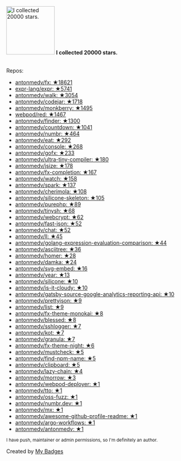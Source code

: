 <img src="https://github.com/my-badges/my-badges/blob/master/src/all-badges/stars/stars-20000.png?raw=true" alt="I collected 20000 stars." title="I collected 20000 stars." width="128">
<strong>I collected 20000 stars.</strong>
<br><br>

Repos:

* <a href="https://github.com/antonmedv/fx">antonmedv/fx: ★18621</a>
* <a href="https://github.com/expr-lang/expr">expr-lang/expr: ★5741</a>
* <a href="https://github.com/antonmedv/walk">antonmedv/walk: ★3054</a>
* <a href="https://github.com/antonmedv/codejar">antonmedv/codejar: ★1718</a>
* <a href="https://github.com/antonmedv/monkberry">antonmedv/monkberry: ★1495</a>
* <a href="https://github.com/webpod/red">webpod/red: ★1467</a>
* <a href="https://github.com/antonmedv/finder">antonmedv/finder: ★1300</a>
* <a href="https://github.com/antonmedv/countdown">antonmedv/countdown: ★1041</a>
* <a href="https://github.com/antonmedv/numbr">antonmedv/numbr: ★464</a>
* <a href="https://github.com/antonmedv/eat">antonmedv/eat: ★292</a>
* <a href="https://github.com/antonmedv/console">antonmedv/console: ★268</a>
* <a href="https://github.com/antonmedv/gofx">antonmedv/gofx: ★233</a>
* <a href="https://github.com/antonmedv/ultra-tiny-compiler">antonmedv/ultra-tiny-compiler: ★180</a>
* <a href="https://github.com/antonmedv/jsize">antonmedv/jsize: ★178</a>
* <a href="https://github.com/antonmedv/fx-completion">antonmedv/fx-completion: ★167</a>
* <a href="https://github.com/antonmedv/watch">antonmedv/watch: ★158</a>
* <a href="https://github.com/antonmedv/spark">antonmedv/spark: ★137</a>
* <a href="https://github.com/antonmedv/cherimola">antonmedv/cherimola: ★108</a>
* <a href="https://github.com/antonmedv/silicone-skeleton">antonmedv/silicone-skeleton: ★105</a>
* <a href="https://github.com/antonmedv/purephp">antonmedv/purephp: ★89</a>
* <a href="https://github.com/antonmedv/tinysh">antonmedv/tinysh: ★68</a>
* <a href="https://github.com/antonmedv/webcrypt">antonmedv/webcrypt: ★62</a>
* <a href="https://github.com/antonmedv/fast-json">antonmedv/fast-json: ★52</a>
* <a href="https://github.com/antonmedv/chat">antonmedv/chat: ★52</a>
* <a href="https://github.com/antonmedv/ll">antonmedv/ll: ★45</a>
* <a href="https://github.com/antonmedv/golang-expression-evaluation-comparison">antonmedv/golang-expression-evaluation-comparison: ★44</a>
* <a href="https://github.com/antonmedv/asciitree">antonmedv/asciitree: ★36</a>
* <a href="https://github.com/antonmedv/homer">antonmedv/homer: ★28</a>
* <a href="https://github.com/antonmedv/damka">antonmedv/damka: ★24</a>
* <a href="https://github.com/antonmedv/svg-embed">antonmedv/svg-embed: ★16</a>
* <a href="https://github.com/antonmedv/year">antonmedv/year: ★13</a>
* <a href="https://github.com/antonmedv/silicone">antonmedv/silicone: ★10</a>
* <a href="https://github.com/antonmedv/is-it-cloudy">antonmedv/is-it-cloudy: ★10</a>
* <a href="https://github.com/antonmedv/gatsby-source-google-analytics-reporting-api">antonmedv/gatsby-source-google-analytics-reporting-api: ★10</a>
* <a href="https://github.com/antonmedv/prettyjson">antonmedv/prettyjson: ★9</a>
* <a href="https://github.com/antonmedv/list">antonmedv/list: ★9</a>
* <a href="https://github.com/antonmedv/fx-theme-monokai">antonmedv/fx-theme-monokai: ★8</a>
* <a href="https://github.com/antonmedv/blessed">antonmedv/blessed: ★8</a>
* <a href="https://github.com/antonmedv/sshlogger">antonmedv/sshlogger: ★7</a>
* <a href="https://github.com/antonmedv/kot">antonmedv/kot: ★7</a>
* <a href="https://github.com/antonmedv/granula">antonmedv/granula: ★7</a>
* <a href="https://github.com/antonmedv/fx-theme-night">antonmedv/fx-theme-night: ★6</a>
* <a href="https://github.com/antonmedv/mustcheck">antonmedv/mustcheck: ★5</a>
* <a href="https://github.com/antonmedv/find-npm-name">antonmedv/find-npm-name: ★5</a>
* <a href="https://github.com/antonmedv/clipboard">antonmedv/clipboard: ★5</a>
* <a href="https://github.com/antonmedv/lazy-chain">antonmedv/lazy-chain: ★4</a>
* <a href="https://github.com/antonmedv/morrow">antonmedv/morrow: ★3</a>
* <a href="https://github.com/antonmedv/webpod-deployer">antonmedv/webpod-deployer: ★1</a>
* <a href="https://github.com/antonmedv/tto">antonmedv/tto: ★1</a>
* <a href="https://github.com/antonmedv/oss-fuzz">antonmedv/oss-fuzz: ★1</a>
* <a href="https://github.com/antonmedv/numbr.dev">antonmedv/numbr.dev: ★1</a>
* <a href="https://github.com/antonmedv/mx">antonmedv/mx: ★1</a>
* <a href="https://github.com/antonmedv/awesome-github-profile-readme">antonmedv/awesome-github-profile-readme: ★1</a>
* <a href="https://github.com/antonmedv/argo-workflows">antonmedv/argo-workflows: ★1</a>
* <a href="https://github.com/antonmedv/antonmedv">antonmedv/antonmedv: ★1</a>

<sup>I have push, maintainer or admin permissions, so I'm definitely an author.<sup>



Created by <a href="https://github.com/my-badges/my-badges">My Badges</a>